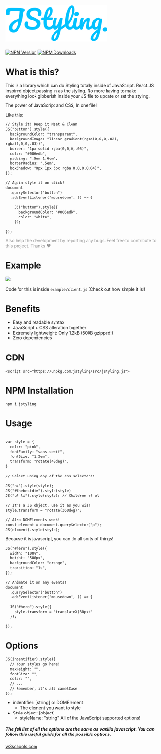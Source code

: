 # <img src="./jstyling-logo.svg" height="120">

[![NPM Version][npm-image]][npm-url]
[![NPM Downloads][downloads-image]][downloads-url]

[npm-image]: https://img.shields.io/npm/v/jstyling.svg
[npm-url]: https://npmjs.org/package/jstyling
[downloads-image]: https://img.shields.io/npm/dm/jstyling.svg
[downloads-url]: https://npmjs.org/package/jstyling

# What is this?

This is a library which can do Styling totally inside of JavaScript. React.JS inspired object passing in as the styling. No more having to make everything look gibberish inside your JS file to update or set the styling.

The power of JavaScript and CSS, In one file!

Like this:

```
// Style it! Keep it Neat & Clean
JS("button").style({
  backgroundColor: "transparent",
  backgroundImage: "linear-gradient(rgba(0,0,0,.02), rgba(0,0,0,.03))",
  border: "1px solid rgba(0,0,0,.05)",
  color: "#006edb",
  padding: ".5em 1.6em",
  borderRadius: ".5em",
  boxShadow: "0px 1px 3px rgba(0,0,0,0.04)",
});

// Again style it on click!
document
  .querySelector("button")
  .addEventListener("mousedown", () => {

    JS("button").style({
      backgroundColor: "#006edb",
      color: "white",
    });

});
```

<p style="color: rgba(0,0,0,0.4)">Also help the development by reporting any bugs. Feel free to contribute to this project. Thanks ❤</p>

# Example

<img src="./example.gif" width="350px">

Code for this is inside `example/client.js` (Check out how simple it is!)

# Benefits

- Easy and readable syntax
- JavaScript + CSS alteration together
- Extremely lightweight: Only 1.2kB (500B gzipped!)
- Zero dependencies

# CDN

```
<script src="https://unpkg.com/jstyling/src/jstyling.js">
```

# NPM Installation

```
npm i jstyling
```

# Usage

```

var style = {
  color: "pink",
  fontFamily: "sans-serif",
  fontSize: "1.5em",
  transform: "rotate(45deg)",
}

// Select using any of the css selectors!

JS("h4").style(style);
JS("#thebestdiv").style(style);
JS("ul li").style(style); // Children of ul

// It's a JS object, use it as you wish
style.transform = "rotate(360deg)";

// Also DOMElements work!
const element = document.querySelector("p");
JS(element).style(style);
```

Because it is javascript, you can do all sorts of things!

```
JS("#hero").style({
  width: "100%",
  height: "500px",
  backgroundColor: "orange",
  transition: "1s",
});

// Animate it on any events!
document
  .querySelector("button")
  .addEventListener("mousedown", () => {

  JS("#hero").style({
    style.transform = "translateX(30px)"
  });

});

```

# Options

```
JS(indentifier).style({
  // Your styles go here!
  maxHeight: "",
  fontSize: "",
  color: "",
  // ...
  // Remember, it's all camelCase
});
```

- indentifier: [string] or DOMElement
  - The element you want to style
- Style object: [object]
  - styleName: "string"
    All of the JavaScript supported options!

##### The full list of all the options are the same as vanilla javascript. You can follow this useful guide for all the possible options:

[w3schools.com](https://www.w3schools.com/jsref/dom_obj_style.asp)
